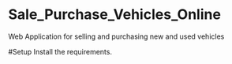 # Sale_Purchase_Vehicles_Online
Web Application for selling and purchasing new and used vehicles


#Setup
Install the requirements.

